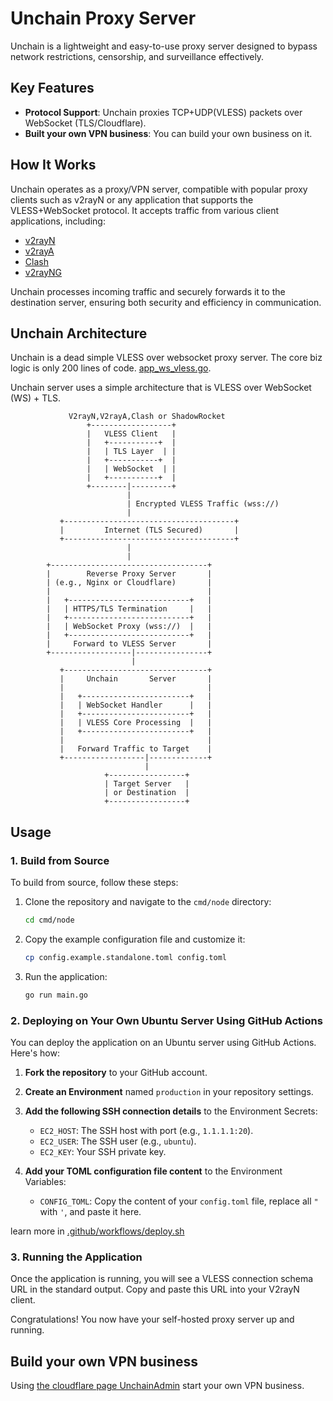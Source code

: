 # Unchain Proxy Server  

Unchain is a lightweight and easy-to-use proxy server designed to bypass network restrictions, censorship, and surveillance effectively.  

## Key Features  
- **Protocol Support**: Unchain proxies TCP+UDP(VLESS) packets over WebSocket (TLS/Cloudflare).  
- **Built your own VPN business**: You can build your own business on it.


## How It Works  

Unchain operates as a proxy/VPN server, compatible with popular proxy clients such as v2rayN or any application that supports the VLESS+WebSocket protocol. It accepts traffic from various client applications, including:  

- [v2rayN](https://github.com/2dust/v2rayN)  
- [v2rayA](https://github.com/v2rayA/v2rayA)  
- [Clash](https://github.com/Dreamacro/clash)  
- [v2rayNG](https://github.com/2dust/v2rayNG)  

Unchain processes incoming traffic and securely forwards it to the destination server, ensuring both security and efficiency in communication.  

## Unchain Architecture



Unchain is a dead simple VLESS over websocket proxy server.
The core biz logic is only 200 lines of code.  [app_ws_vless.go](/internal/node/app_ws_vless.go).

Unchain server uses a simple architecture that is VLESS over WebSocket (WS) + TLS.


```
             V2rayN,V2rayA,Clash or ShadowRocket                          
                 +------------------+
                 |   VLESS Client   |
                 |   +-----------+  |
                 |   | TLS Layer  | |
                 |   +-----------+  |
                 |   | WebSocket  | |
                 |   +-----------+  |
                 +--------|---------+
                          |
                          | Encrypted VLESS Traffic (wss://)
                          |
           +--------------------------------------+
           |         Internet (TLS Secured)       |
           +--------------------------------------+
                          |
                          |
        +-----------------------------------+
        |        Reverse Proxy Server       |
        | (e.g., Nginx or Cloudflare)       |
        |                                   |
        |   +---------------------------+   |
        |   | HTTPS/TLS Termination     |   |
        |   +---------------------------+   |
        |   | WebSocket Proxy (wss://)  |   |
        |   +---------------------------+   |
        |     Forward to VLESS Server       |
        +------------------|----------------+
                           |
           +--------------------------------+
           |     Unchain       Server       |
           |                                |
           |   +------------------------+   |
           |   | WebSocket Handler      |   |
           |   +------------------------+   |
           |   | VLESS Core Processing  |   |
           |   +------------------------+   |
           |                                |
           |   Forward Traffic to Target    |
           +------------------|-------------+
                              |
                     +-----------------+
                     | Target Server   |
                     | or Destination  |
                     +-----------------+

```



## Usage

### 1. Build from Source

To build from source, follow these steps:

1. Clone the repository and navigate to the `cmd/node` directory:
   ```sh
   cd cmd/node
   ```
2. Copy the example configuration file and customize it:
   ```sh
   cp config.example.standalone.toml config.toml
   ```
3. Run the application:
   ```sh
   go run main.go
   ```

### 2. Deploying on Your Own Ubuntu Server Using GitHub Actions

You can deploy the application on an Ubuntu server using GitHub Actions. Here's how:

1. **Fork the repository** to your GitHub account.
2. **Create an Environment** named `production` in your repository settings.
3. **Add the following SSH connection details** to the Environment Secrets:
   - `EC2_HOST`: The SSH host with port (e.g., `1.1.1.1:20`).
   - `EC2_USER`: The SSH user (e.g., `ubuntu`).
   - `EC2_KEY`: Your SSH private key.

4. **Add your TOML configuration file content** to the Environment Variables:
   - `CONFIG_TOML`: Copy the content of your `config.toml` file, replace all `"` with `'`, and paste it here.

learn more in [.github/workflows/deploy.sh](/.github/workflows/deploy.sh)

### 3. Running the Application

Once the application is running, you will see a VLESS connection schema URL in the standard output. Copy and paste this URL into your V2rayN client.

Congratulations! You now have your self-hosted proxy server up and running.





## Build your own VPN business

Using [the cloudflare page UnchainAdmin](https://github.com/unchainese/unchainadmin) start your own VPN business. 